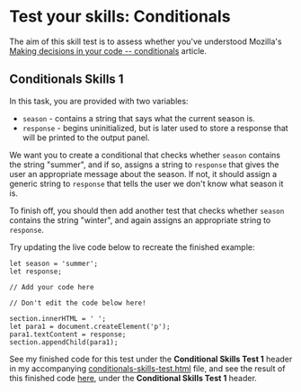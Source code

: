 # Test your skills: Conditionals

The aim of this skill test is to assess whether you've understood Mozilla's [Making decisions in your code -- conditionals](https://github.com/AndrewSRea/My_Learning_Port/tree/main/JavaScript/JS_Building_Blocks/Conditionals#making-decisions-in-your-code----conditionals) article.

## Conditionals Skills 1

In this task, you are provided with two variables:

* `season` - contains a string that says what the current season is.
* `response` - begins uninitialized, but is later used to store a response that will be printed to the output panel.

We want you to create a conditional that checks whether `season` contains the string "summer", and if so, assigns a string to `response` that gives the user an appropriate message about the season. If not, it should assign a generic string to `response` that tells the user we don't know what season it is.

To finish off, you should then add another test that checks whether `season` contains the string "winter", and again assigns an appropriate string to `response`.

Try updating the live code below to recreate the finished example:
```
let season = 'summer';
let response;

// Add your code here

// Don't edit the code below here!

section.innerHTML = ' ';
let para1 = document.createElement('p');
para1.textContent = response;
section.appendChild(para1);
```
See my finished code for this test under the **Conditional Skills Test 1** header in my accompanying [conditionals-skills-test.html]() file, and see the result of this finished code [here](), under the **Conditional Skills Test 1** header.